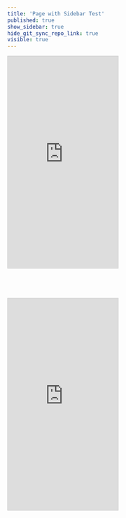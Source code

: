 ```yaml
---
title: 'Page with Sidebar Test'
published: true
show_sidebar: true
hide_git_sync_repo_link: true
visible: true
---
```


<div class="embed-responsive embed-responsive-4by3"><iframe src="https://demo.hibbittsdesign.org/cmpt-363-hub/192/slides/placeholder" width="50%" height="485" frameborder="0" marginwidth="0" marginheight="0" scrolling="no" style="border:1px solid #CCC; border-width:1px; margin-bottom:5px; max-width: 100%;" allowfullscreen> </iframe></div>

<br><br>

<div class="embed-responsive embed-responsive-16by9"><iframe src="https://demo.hibbittsdesign.org/cmpt-363-hub/192/slides/placeholder" width="50%" height="485" frameborder="0" marginwidth="0" marginheight="0" scrolling="no" style="border:1px solid #CCC; border-width:1px; margin-bottom:5px; max-width: 100%;" allowfullscreen> </iframe></div>
